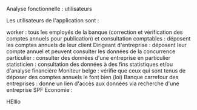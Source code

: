 Analyse fonctionnelle : utilisateurs

Les utilisateurs de l'application sont : 

worker : tous les employés de la banque (correction et vérification des comptes annuels pour publication) et consultation
comptables : déposent les comptes annuels de leur client
Dirigeant d'entreprise : déposent leur compte annuel et peuvent consulter les données de la concurrence
particulier : consulter des données d'une entreprise en particulier
statisticien : consultation des données à des fins statistiques et/ou d'analyse financière
Moniteur belge : vérifie que ceux qui sont tenus de déposer des comptes annuels le font bien (loi)
Banque carrefour des entreprises : donne un lien d'accès aux données via recherche d'une entreprise
SPF Economie : 

HElllo
